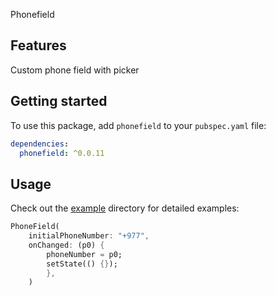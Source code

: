 <!--
This README describes the package. If you publish this package to pub.dev,
this README's contents appear on the landing page for your package.

For information about how to write a good package README, see the guide for
[writing package pages](https://dart.dev/guides/libraries/writing-package-pages).

For general information about developing packages, see the Dart guide for
[creating packages](https://dart.dev/guides/libraries/create-library-packages)
and the Flutter guide for
[developing packages and plugins](https://flutter.dev/developing-packages).
-->

Phonefield

## Features

Custom phone field with picker

## Getting started

To use this package, add `phonefield` to your `pubspec.yaml` file:

```yaml
dependencies:
  phonefield: ^0.0.11
```


## Usage


Check out the [example](https://github.com/niteshneupane/phonefield/tree/main/example) directory for detailed examples:



```dart
PhoneField(
    initialPhoneNumber: "+977",
    onChanged: (p0) {
        phoneNumber = p0;
        setState(() {});
        },
    )
```


